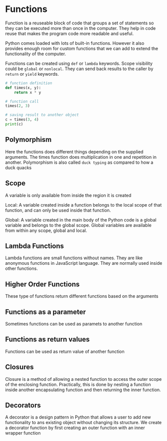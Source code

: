 # Functions

Function is a reuseable block of code that groups a set of statements so they can be executed more than once in the computer. They help in code reuse that makes the program code more readable and useful.

Python comes loaded with lots of built-in functions. However it also provides enough room for custom functions that we can add to extend the functionality of the computer.

Functions can be created using `def` or `lambda` keywords. Scope visibility could be `global` or `nonlocal`. They can send back results to the caller by `return` or `yield` keywords.

```py
# function definition
def times(x, y):
    return x * y 

# function call
times(2, 3)
```

```py
# saving result to another object
c = times(3, 4)
print(c)
```

## Polymorphism

Here the functions does different things depending on the supplied arguments. The times function does multiplication in one and repetition in another. Polymorphism is also called `duck typing` as compared to how a duck quacks

## Scope

A variable is only available from inside the region it is created

Local: A variable created inside a function belongs to the local scope of that function, and can only be used inside that function.

Global: A variable created in the main body of the Python code is a global variable and belongs to the global scope.
Global variables are available from within any scope, global and local.

## Lambda Functions

Lambda functions are small functions without names. They are like anonymous functions in JavaScript language. They are normally used inside other functions.

## Higher Order Functions

These type of functions return different functions based on the arguments

## Functions as a parameter

Sometimes functions can be used as paramets to another function

## Functions as return values

Functions can be used as return value of another function

## Closures

Closure is a method of allowing a nested function to access the outer scope of the enclosing function. Practically, this is done by nesting a function inside another encapsulating function and then returning the inner function.

## Decorators

A decorator is a design pattern in Python that allows a user to add new functionality to ans existing object without changing its structure. We create a decorator function by first creating an outer function with an inner wrapper function
